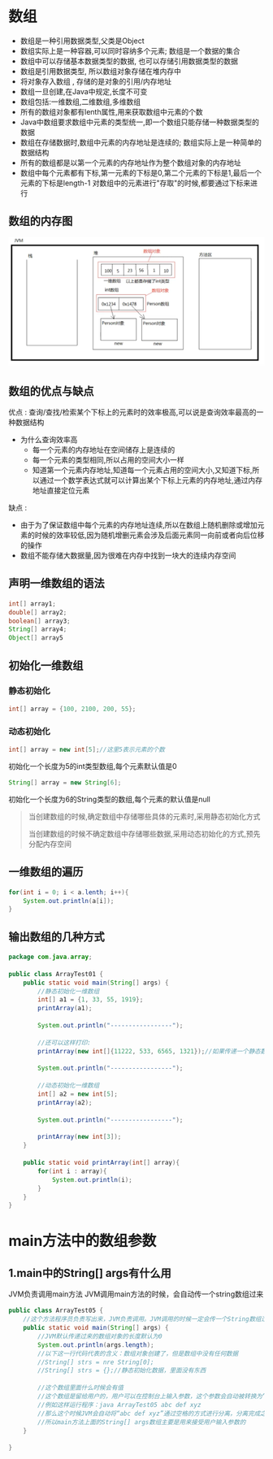 # 数组

+  数组是一种引用数据类型,父类是Object
+  数组实际上是一种容器,可以同时容纳多个元素; 数组是一个数据的集合
+  数组中可以存储基本数据类型的数据, 也可以存储引用数据类型的数据
+  数组是引用数据类型, 所以数组对象存储在堆内存中
+  将对象存入数组 , 存储的是对象的引用/内存地址
+  数组一旦创建,在Java中规定,长度不可变
+  数组包括:一维数组,二维数组,多维数组
+  所有的数组对象都有lenth属性,用来获取数组中元素的个数
+  Java中数组要求数组中元素的类型统一,即一个数组只能存储一种数据类型的数据
+  数组在存储数据时,数组中元素的内存地址是连续的; 数组实际上是一种简单的数据结构
+  所有的数组都是以第一个元素的内存地址作为整个数组对象的内存地址
+  数组中每个元素都有下标,第一元素的下标是0,第二个元素的下标是1,最后一个元素的下标是length-1
   对数组中的元素进行"存取"的时候,都要通过下标来进行

## 数组的内存图

**![image-20210412220803441](image-20210412220803441.png)**

## 数组的优点与缺点

优点 : 查询/查找/检索某个下标上的元素时的效率极高,可以说是查询效率最高的一种数据结构

+  为什么查询效率高
   +  每一个元素的内存地址在空间储存上是连续的
   +  每一个元素的类型相同,所以占用的空间大小一样
   +  知道第一个元素内存地址,知道每一个元素占用的空间大小,又知道下标,所以通过一个数学表达式就可以计算出某个下标上元素的内存地址,通过内存地址直接定位元素

缺点 : 

+  由于为了保证数组中每个元素的内存地址连续,所以在数组上随机删除或增加元素的时候的效率较低,因为随机增删元素会涉及后面元素同一向前或者向后位移的操作
+  数组不能存储大数据量,因为很难在内存中找到一块大的连续内存空间

## 声明一维数组的语法

```java
int[] array1;
double[] array2;
boolean[] array3;
String[] array4;
Object[] array5
```

## 初始化一维数组

### 静态初始化

```java
int[] array = {100, 2100, 200, 55};
```



### 动态初始化

```java
int[] array = new int[5];//这里5表示元素的个数
```

初始化一个长度为5的int类型数组,每个元素默认值是0



```java
String[] array = new String[6];
```

初始化一个长度为6的String类型的数组,每个元素的默认值是null

>  当创建数组的时候,确定数组中存储哪些具体的元素时,采用静态初始化方式
>
>  当创建数组的时候不确定数组中存储哪些数据,采用动态初始化的方式,预先分配内存空间

## 一维数组的遍历

```java
for(int i = 0; i < a.lenth; i++){
    System.out.println(a[i]);
}
```



## 输出数组的几种方式

```java
package com.java.array;

public class ArrayTest01 {
    public static void main(String[] args) {
        //静态初始化一维数组
        int[] a1 = {1, 33, 55, 1919};
        printArray(a1);

        System.out.println("-----------------");

        //还可以这样打印:
        printArray(new int[]{11222, 533, 6565, 1321});//如果传递一个静态数组的话,语法必须这样写,方括号内不能有数字

        System.out.println("-----------------");

        //动态初始化一维数组
        int[] a2 = new int[5];
        printArray(a2);

        System.out.println("-----------------");

        printArray(new int[3]);
    }

    public static void printArray(int[] array){
        for(int i : array){
            System.out.println(i);
        }
    }
}

```



# main方法中的数组参数

## 1.main中的String[] args有什么用

 JVM负责调用main方法
 JVM调用main方法的时候，会自动传一个string数组过来

```java
public class ArrayTest05 {
    //这个方法程序员负责写出来，JVM负责调用。JVM调用的时候一定会传一个String数组过来
    public static void main(String[] args) {
        //JVM默认传递过来的数组对象的长度默认为0
        System.out.println(args.length);
        //以下这一行代码代表的含义：数组对象创建了，但是数组中没有任何数据
        //String[] strs = nre String[0];
        //String[] strs = {};//静态初始化数据，里面没有东西

        //这个数组里面什么时候会有值
        //这个数组是留给用户的，用户可以在控制台上输入参数，这个参数会自动被转换为“String[] args”
        //例如这样运行程序：java ArrayTest05 abc def xyz
        //那么这个时候JVM会自动将“abc def xyz”通过空格的方式进行分离，分离完成之后，自动放到“String[] args”数组
        //所以main方法上面的String[] args数组主要是用来接受用户输入参数的
    }

}
```

 